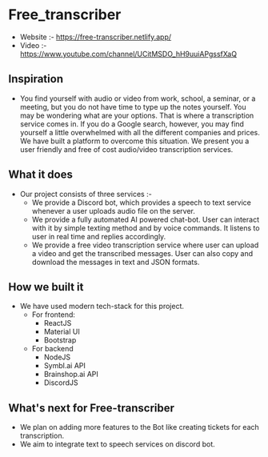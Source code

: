 # Free_transcriber
- Website :- https://free-transcriber.netlify.app/
- Video :- https://www.youtube.com/channel/UCitMSDO_hH9uuiAPgssfXaQ
## Inspiration

 - You find yourself with audio or video from work, school, a seminar, or a meeting, but you do not have time to type up the notes yourself. You may be wondering what are your options. That is where a transcription service comes in. If you do a Google search, however, you may find yourself a little overwhelmed with all the different companies and prices. We have built a platform to overcome this situation. We present you a user friendly and free of cost audio/video transcription services.

## What it does
 - Our project consists of three services :-
   -   We provide a Discord bot, which provides a speech to text service whenever a user uploads audio file on the server.
   -   We provide a fully automated AI powered chat-bot. User can interact with it by simple texting method and by voice commands. It listens to user in real time and replies accordingly.
   -   We provide a free video transcription service where user can upload a video and get the transcribed messages. User can also copy and download the messages in text and JSON formats.

## How we built it
 - We have used modern tech-stack for this project.
   - For frontend:
      - ReactJS
      - Material UI
      - Bootstrap
   - For backend
      - NodeJS
      - Symbl.ai API
      - Brainshop.ai API
      - DiscordJS

## What's next for Free-transcriber
- We plan on adding more features to the Bot like creating tickets for each transcription.
- We aim to integrate text to speech services on discord bot.

